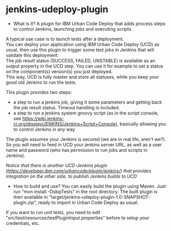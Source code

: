 jenkins-udeploy-plugin
======================

* What is it?
A plugin for IBM Urban Code Deploy that adds process steps to control Jenkins, launching jobs and executing scripts.

A typical use case is to launch tests after a deployment.<br/>
You can deploy your application using IBM Urban Code Deploy (UCD) as usual, then use this plugin to trigger some test jobs in Jenkins that will validate this deployment.<br/>
The job result status (SUCCESS, FAILED, UNSTABLE) is available as an output property in the UCD step. You can use it for example to set a status on the component(s) version(s) you just deployed.<br/>
This way, UCD is fully master and store all statuses, while you keep your good old Jenkins to run the tests.<br/>

This plugin provides two steps:
- a step to run a jenkins job, giving it some parameters and getting back the job result status. Timeout handling is included.
- a step to run a jenkins system groovy script (as in the script console, see https://wiki.jenkins-ci.org/display/JENKINS/Jenkins+Script+Console), basically allowing you to control Jenkins in any way

The plugin assumes your Jenkins is secured (we are in real life, aren't we?). So you will need to feed in UCD your jenkins server URL, as well as a user name and password (who has permission to run jobs and scripts in Jenkins).

_Notice that there is another UCD-Jenkins plugin (https://developer.ibm.com/urbancode/plugin/jenkins/) that provides integration on the other side, to publish Jenkins builds to UCD_

* How to build and use?
You can easily build the plugin using Maven. 
Just run "mvn install -DskipTests" in the root directory.
The built plugin is then available in "target/jenkins-udeploy-plugin-1.0-SNAPSHOT-plugin.zip", ready to import in Urban Code Deploy as usual.

If you want to run unit tests, you need to edit "src/test/resources/testPluginInput.properties" before to setup your credentials, etc.






